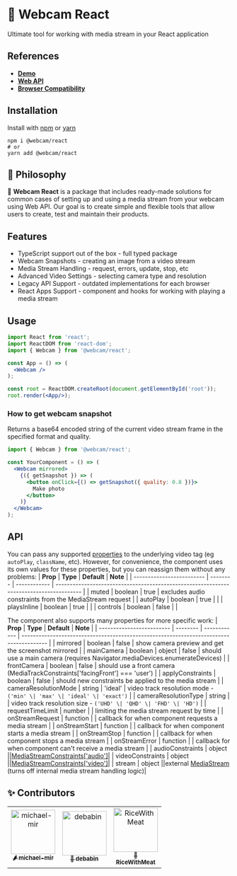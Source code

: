 # 📸 Webcam React

Ultimate tool for working with media stream in your React application

## References

- [**Demo**](https://react-webcam-ultimate.vercel.app/en/react)
- [**Web API**](https://developer.mozilla.org/en-US/docs/Web/API/MediaDevices/getUserMedia)
- [**Browser Сompatibility**](https://caniuse.com/stream)

## Installation

Install with [npm](https://www.npmjs.com/) or [yarn](https://yarnpkg.com/)

```shell
npm i @webcam/react
# or
yarn add @webcam/react
```

## 🦉 Philosophy

📸 **Webcam React** is a package that includes ready-made solutions for common cases of setting up and using a media stream from your webcam using Web API. Our goal is to create simple and flexible tools that allow users to create, test and maintain their products.

## Features

- TypeScript support out of the box - full typed package
- Webcam Snapshots - creating an image from a video stream
- Media Stream Handling - request, errors, update, stop, etc
- Advanced Video Settings - selecting camera type and resolution
- Legacy API Support - outdated implementations for each browser
- React Apps Support - component and hooks for working with playing a media stream

## Usage

```jsx
import React from 'react';
import ReactDOM from 'react-dom';
import { Webcam } from '@webcam/react';

const App = () => (
  <Webcam />
);

const root = ReactDOM.createRoot(document.getElementById('root'));
root.render(<App/>);
```

### How to get webcam snapshot

Returns a base64 encoded string of the current video stream frame in the specified format and quality.

```jsx
import { Webcam } from '@webcam/react';

const YourComponent = () => (
  <Webcam mirrored>
    {({ getSnapshot }) => (
      <button onClick={() => getSnapshot({ quality: 0.8 })}>
        Make photo
      </button>
    )}
  </Webcam>
);
```

## API

You can pass any supported [properties](https://developer.mozilla.org/en-US/docs/Web/HTML/Element/video) to the underlying video tag (eg `autoPlay`, `className`, etc). However, for convenience, the component uses its own values for these properties, but you can reassign them without any problems:
| **Prop**                  | **Type** | **Default**  | **Note**                                                                                |
| ------------------------- | -------- | ------------ | --------------------------------------------------------------------------------------- |
| muted                     | boolean  | true         | excludes audio constraints from the MediaStream request                                 |
| autoPlay                  | boolean  | true         |                                                                                         |
| playsInline               | boolean  | true         |                                                                                         |
| controls                  | boolean  | false        |                                                                                         |

The component also supports many properties for more specific work:
| **Prop**                  | **Type** | **Default**  | **Note**                                                                                |
| ------------------------- | -------- | ------------ | --------------------------------------------------------------------------------------- |
| mirrored                  | boolean  | false        | show camera preview and get the screenshot mirrored                                     |
| mainCamera       | boolean \| object | false        | should use a main camera (requires Navigator.mediaDevices.enumerateDevices)             |
| frontCamera               | boolean  | false        | should use a front camera (MediaTrackConstraints['facingFront'] === 'user')             |
| applyConstraints          | boolean  | false        | should new constraints be applied to the media stream                                   |
| cameraResolutionMode      | string   | 'ideal'      | video track resolution mode - `('min' \| 'max' \| 'ideal' \| 'exact')`                  |
| cameraResolutionType      | string   |              | video track resolution size - `('UHD' \| 'QHD' \| 'FHD' \| 'HD')`                       |
| requestTimeLimit          | number   |              | limiting the media stream request by time                                               |
| onStreamRequest           | function |              | callback for when component requests a media stream                                     |
| onStreamStart             | function |              | callback for when component starts a media stream                                       |
| onStreamStop              | function |              | callback for when component stops a media stream                                        |
| onStreamError             | function |              | callback for when component can't receive a media stream                                |
| audioConstraints          | object   ||[MediaStreamConstraints['audio']](https://developer.mozilla.org/en-US/docs/Web/API/MediaTrackConstraints)|
| videoConstraints          | object   ||[MediaStreamConstraints['video']](https://developer.mozilla.org/en-US/docs/Web/API/MediaTrackConstraints)|
| stream                    | object   ||external [MediaStream](https://developer.mozilla.org/en-US/docs/Web/API/MediaStream) (turns off internal media stream handling logic)|

## ✨ Contributors

<table>
  <tr>
    <td align="center" style="word-wrap: break-word; width: 100; height: 100">
        <a href="https://github.com/michael-mir">
            <img src="https://avatars.githubusercontent.com/u/88126915?v=4"
            width="100;"  
            alt="michael-mir" />
            <br />
            <sub style="font-size:13px"><b>🌶️ michael-mir</b></sub>
        </a>
    </td>
    <td align="center" style="word-wrap: break-word; width: 100; height: 100">
        <a href="https://github.com/debabin">
            <img src="https://avatars.githubusercontent.com/u/45297354?v=4"
            width="100;"  
            alt="debabin" />
            <br />
            <sub style="font-size:13px"><b>🧊 debabin</b></sub>
        </a>
    </td>
    <td align="center" style="word-wrap: break-word; width: 100.0; height: 100.0">
        <a href="https://github.com/RiceWithMeat">
            <img src="https://avatars.githubusercontent.com/u/47690223?v=4"
            width="100;"  
            alt="RiceWithMeat" />
            <br />
            <sub style="font-size:13px"><b>🐘 RiceWithMeat</b></sub>
        </a>
    </td>
  </tr>
</table>



